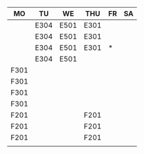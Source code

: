|MO  |TU  |WE  |THU |FR|SA|
|----|----|----|----|--|--|
|    |E304|E501|E301|  |  |
|    |E304|E501|E301|  |  |
|    |E304|E501|E301|* |  |
|    |E304|E501|    |  |  |
|F301|    |    |    |  |  |
|F301|    |    |    |  |  |
|F301|    |    |    |  |  |
|F301|    |    |    |  |  |
|F201|    |    |F201|  |  |
|F201|    |    |F201|  |  |
|F201|    |    |F201|  |  |
|    |    |    |    |  |  |
